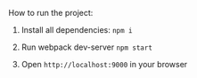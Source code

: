 How to run the project:

1) Install all dependencies:
```npm i```

2) Run webpack dev-server
```npm start```

3) Open ```http://localhost:9000``` in your browser